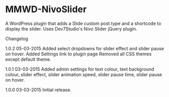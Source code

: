 # MMWD-NivoSlider

A WordPress plugin that adds a Slide custom post type and a shortcode to display the slider. Uses Dev7Studio's Nivo Slider jQuery plugin.


Changelog

1.0.2 05-03-2015
Added select dropdowns for slider effect and slider pause on hover.
Added Settings link to plugin page 
Removed all CSS themes except default theme.

1.0.1 03-03-2015
Added admin settings for text colour, text background colour, slider effect, slider animation speed, slider pause time, slider pause on hover.

1.0.0 03-03-2015
Initial release.